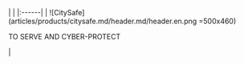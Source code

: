 <div class="product-header" markdown="1">
|   |
|:------|
| ![CitySafe](articles/products/citysafe.md/header.md/header.en.png =500x460) <p>TO SERVE AND CYBER-PROTECT</p> |
</div>